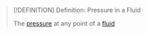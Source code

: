 >[!DEFINITION] Definition: Pressure in a Fluid
>
>The [pressure](../Pressure.md) at any point of a [fluid](Fluid.md) 
>